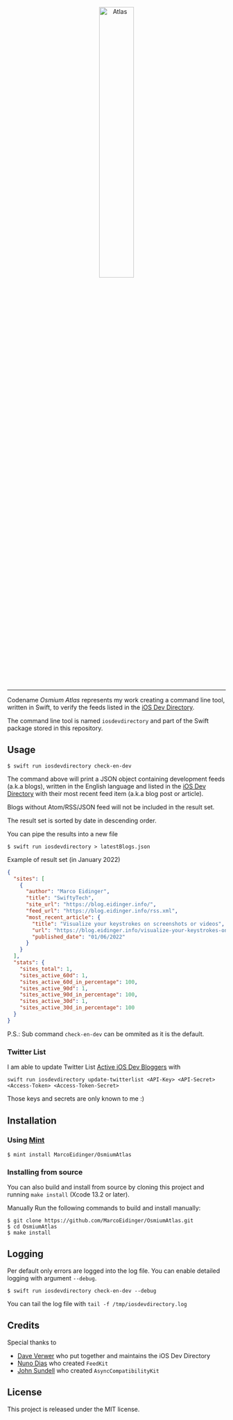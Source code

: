 <div>
  <p align="center">
    <img width=40% src="https://user-images.githubusercontent.com/4176826/148623885-7c6278c1-9a63-4547-83ea-10940f41549e.jpg" alt="Atlas" />
    </br>
  </p>
  <hr>
</div>

Codename *Osmium Atlas* represents my work creating a command line tool, written in Swift,  to verify the feeds listed in the [iOS Dev Directory](https://iosdevdirectory.com/).

The command line tool is named `iosdevdirectory` and part of the Swift package stored in this repository.

## Usage

```
$ swift run iosdevdirectory check-en-dev
```

The command above will print a JSON object containing development feeds (a.k.a blogs), written in the English language and listed in the [iOS Dev Directory](https://iosdevdirectory.com/) with their most recent feed item (a.k.a blog post or article).

Blogs without Atom/RSS/JSON feed will not be included in the result set. 

The result set is sorted by date in descending order.

You can pipe the results into a new file

```
$ swift run iosdevdirectory > latestBlogs.json
```

Example of result set (in January 2022)

```json
{
  "sites": [
    {
      "author": "Marco Eidinger",
      "title": "SwiftyTech",
      "site_url": "https://blog.eidinger.info/",
      "feed_url": "https://blog.eidinger.info/rss.xml",
      "most_recent_article": {
        "title": "Visualize your keystrokes on screenshots or videos",
        "url": "https://blog.eidinger.info/visualize-your-keystrokes-on-screenshots-or-videos",
        "published_date": "01/06/2022"
      }
    }
  ],
  "stats": {
    "sites_total": 1,
    "sites_active_60d": 1,
    "sites_active_60d_in_percentage": 100,
    "sites_active_90d": 1,
    "sites_active_90d_in_percentage": 100,
    "sites_active_30d": 1,
    "sites_active_30d_in_percentage": 100
  }
}
```

P.S.: Sub command `check-en-dev` can be ommited as it is the default.

### Twitter List

I am able to update Twitter List [Active iOS Dev Bloggers](https://twitter.com/i/lists/1490025783963754502) with

```
swift run iosdevdirectory update-twitterlist <API-Key> <API-Secret> <Access-Token> <Access-Token-Secret>
```

Those keys and secrets are only known to me :)

## Installation
### Using [Mint](https://github.com/yonaskolb/mint)

```
$ mint install MarcoEidinger/OsmiumAtlas
```

### Installing from source

You can also build and install from source by cloning this project and running
`make install` (Xcode 13.2 or later).

Manually
Run the following commands to build and install manually:

```
$ git clone https://github.com/MarcoEidinger/OsmiumAtlas.git
$ cd OsmiumAtlas
$ make install
```

## Logging

Per default only errors are logged into the log file. You can enable detailed logging with argument `--debug`.

```
$ swift run iosdevdirectory check-en-dev --debug
```

You can tail the log file with `tail -f /tmp/iosdevdirectory.log`

## Credits

Special thanks to
- [Dave Verwer](https://twitter.com/daveverwer) who put together and maintains the iOS Dev Directory
- [Nuno Dias](https://github.com/nmdias) who created `FeedKit`
- [John Sundell](https://twitter.com/johnsundell) who created `AsyncCompatibilityKit` 

## License

This project is released under the MIT license.

